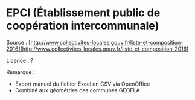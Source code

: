 
# EPCI (Établissement public de coopération intercommunale)

Source : [http://www.collectivites-locales.gouv.fr/liste-et-composition-2016](http://www.collectivites-locales.gouv.fr/liste-et-composition-2016)

Licence : ?

Remarque :

* Export manuel du fichier Excel en CSV via OpenOffice
* Combiné aux géométries des communes GEOFLA
